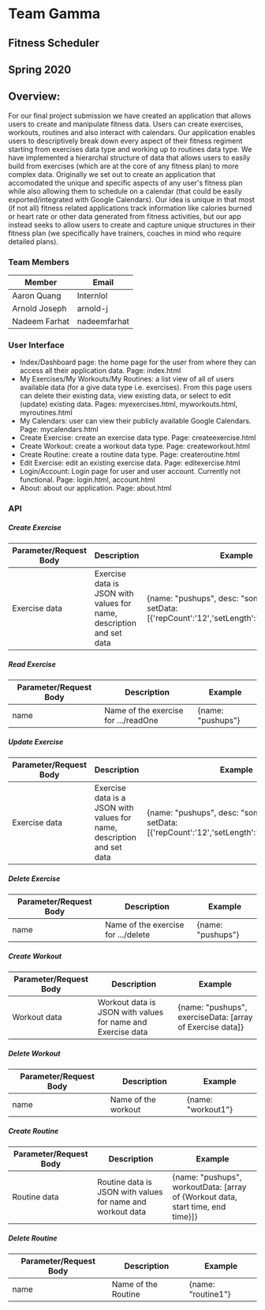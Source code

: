 # Team Gamma

## Fitness Scheduler

## Spring 2020

## Overview:

For our final project submission we have created an application that allows users to create and manipulate fitness data. Users can create exercises, workouts, routines and also interact with calendars. Our application enables users to descriptively break down every aspect of their fitness regiment starting from exercises data type and working up to routines data type. We have implemented a hierarchal structure of data that allows users to easily build from exercises (which are at the core of any fitness plan) to more complex data. Originally we set out to create an application that accomodated the unique and specific aspects of any user's fitness plan while also allowing them to schedule on a calendar (that could be easily exported/integrated with Google Calendars). Our idea is unique in that most (if not all) fitness related applications track information like calories burned or heart rate or other data generated from fitness activities, but our app instead seeks to allow users to create and capture unique structures in their fitness plan (we specifically have trainers, coaches in mind who require detailed plans).

### Team Members
| Member        | Email         |
|---------------|---------------|
| Aaron Quang   |  Internlol    |
| Arnold Joseph |  arnold-j     |
| Nadeem Farhat |  nadeemfarhat |

### User Interface

* Index/Dashboard page: the home page for the user from where they can access all their application data. Page: index.html
* My Exercises/My Workouts/My Routines: a list view of all of users available data (for a give data type i.e. exercises). From this page users can delete their existing data, view existing data, or select to edit (update) existing data. Pages: myexercises.html, myworkouts.html, myroutines.html
* My Calendars: user can view their publicly available Google Calendars. Page: mycalendars.html
* Create Exercise: create an exercise data type. Page: createexercise.html
* Create Workout: create a workout data type. Page: createworkout.html
* Create Routine: create a routine data type. Page: createroutine.html
* Edit Exercise: edit an existing exercise data. Page: editexercise.html
* Login/Account: Login page for user and user account. Currently not functional. Page: login.html, account.html
* About: about our application. Page: about.html

### API

##### Create Exercise
| Parameter/Request Body| Description| Example|
|-------------------|------------|--------|
| Exercise data | Exercise data is JSON with values for name, description and set data| {name: "pushups", desc: "some pushups", setData: [{'repCount':'12','setLength':'','restTime':'30'}]}|

##### Read Exercise
| Parameter/Request Body| Description| Example|
|-------------------|------------|--------|
| name | Name of the exercise for .../readOne | {name: "pushups"}|

##### Update Exercise
| Parameter/Request Body| Description| Example|
|-------------------|------------|--------|
| Exercise data | Exercise data is a JSON with values for name, description and set data| {name: "pushups", desc: "some pushups", setData: [{'repCount':'12','setLength':'','restTime':'30'}]}|

##### Delete Exercise
| Parameter/Request Body| Description| Example|
|-------------------|------------|--------|
| name | Name of the exercise for .../delete | {name: "pushups"}

##### Create Workout
| Parameter/Request Body| Description| Example|
|-------------------|------------|--------|
| Workout data | Workout data is JSON with values for name and Exercise data| {name: "pushups", exerciseData: [array of Exercise data]}|

##### Delete Workout
| Parameter/Request Body| Description| Example|
|-------------------|------------|--------|
| name | Name of the workout | {name: "workout1"}

##### Create Routine
| Parameter/Request Body| Description| Example|
|-------------------|------------|--------|
| Routine data | Routine data is JSON with values for name and workout data| {name: "pushups", workoutData: [array of {Workout data, start time, end time}]}|

##### Delete Routine
| Parameter/Request Body| Description| Example|
|-------------------|------------|--------|
| name | Name of the Routine | {name: "routine1"}
